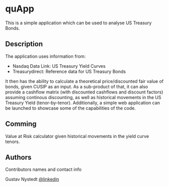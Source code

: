 # quApp

This is a simple application which can be used to analyse US Treasury Bonds.

## Description

The application uses information from:

- Nasdaq Data Link: US Treasury Yield Curves
- Treasurydirect: Reference data for US Treasury Bonds

It then has the ability to calculate a theoretical price/discounted fair value of bonds, given CUSIP as an input. As a sub-product of that, it can also provide a cashflow matrix (with discounted cashflows and discount factors) assuming continous discounting, as well as historical movements in the US Treasury Yield (tenor-by-tenor). Additionally, a simple web application can be launched to showcase some of the capabilities of the code.

## Comming

Value at Risk calculator given historical movements in the yield curve tenors.

## Authors

Contributors names and contact info

Gustav Nystedt
[@linkedin](https://www.linkedin.com/in/gustavnystedt/)
